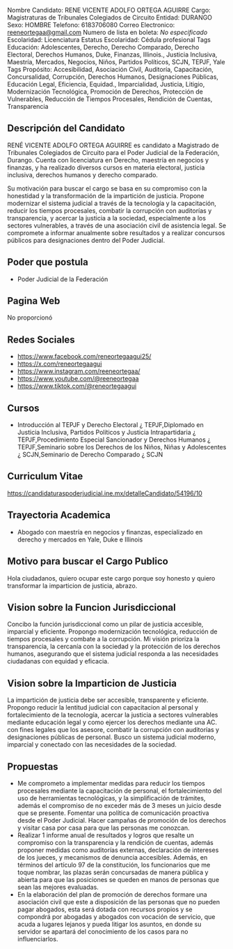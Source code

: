 Nombre Candidato: RENE VICENTE ADOLFO ORTEGA AGUIRRE
Cargo: Magistraturas de Tribunales Colegiados de Circuito
Entidad: DURANGO
Sexo: HOMBRE
Telefono: 6183706080
Correo Electronico: reeneortegaa@gmail.com
Numero de lista en boleta: *No especificado*
Escolaridad: Licenciatura
Estatus Escolaridad: Cédula profesional
Tags Educación: Adolescentes, Derecho, Derecho Comparado, Derecho Electoral, Derechos Humanos, Duke, Finanzas, Illinois., Justicia Inclusiva, Maestría, Mercados, Negocios, Niños, Partidos Políticos, SCJN, TEPJF, Yale
Tags Propósito: Accesibilidad, Asociación Civil, Auditoría, Capacitación, Concursalidad, Corrupción, Derechos Humanos, Designaciones Públicas, Educación Legal, Eficiencia, Equidad., Imparcialidad, Justicia, Litigio, Modernización Tecnológica, Promoción de Derechos, Protección de Vulnerables, Reducción de Tiempos Procesales, Rendición de Cuentas, Transparencia


## Descripción del Candidato 

RENÉ VICENTE ADOLFO ORTEGA AGUIRRE es candidato a Magistrado de Tribunales Colegiados de Circuito para el Poder Judicial de la Federación, Durango. Cuenta con licenciatura en Derecho, maestría en negocios y finanzas, y ha realizado diversos cursos en materia electoral, justicia inclusiva, derechos humanos y derecho comparado.

Su motivación para buscar el cargo se basa en su compromiso con la honestidad y la transformación de la impartición de justicia. Propone modernizar el sistema judicial a través de la tecnología y la capacitación, reducir los tiempos procesales, combatir la corrupción con auditorías y transparencia, y acercar la justicia a la sociedad, especialmente a los sectores vulnerables, a través de una asociación civil de asistencia legal. Se compromete a informar anualmente sobre resultados y a realizar concursos públicos para designaciones dentro del Poder Judicial.


## Poder que postula

- Poder Judicial de la Federación


## Pagina Web

No proporcionó


## Redes Sociales

- https://www.facebook.com/reneortegaagui25/
- https://x.com/reneortegaagui
- https://www.instagram.com/reeneortegaa/
- https://www.youtube.com/@reeneortegaa
- https://www.tiktok.com/@reneortegaagui


## Cursos

- Introducción al TEPJF y Derecho Electoral ¿ TEPJF,Diplomado en Justicia Inclusiva, Partidos Políticos y Justicia Intrapartidaria ¿ TEPJF,Procedimiento Especial Sancionador y Derechos Humanos ¿ TEPJF,Seminario sobre los Derechos de los Niños, Niñas y Adolescentes ¿ SCJN,Seminario de Derecho Comparado ¿ SCJN


## Curriculum Vitae

https://candidaturaspoderjudicial.ine.mx/detalleCandidato/54196/10


## Trayectoria Academica

- Abogado con maestría en negocios y finanzas, especializado en derecho y mercados en Yale, Duke e Illinois


## Motivo para buscar el Cargo Publico

Hola ciudadanos, quiero ocupar este cargo porque soy honesto y quiero transformar la imparticion de justicia, abrazo.


## Vision sobre la Funcion Jurisdiccional

Concibo la función jurisdiccional como un pilar de justicia accesible, imparcial y eficiente. Propongo modernización tecnológica, reducción de tiempos procesales y combate a la corrupción. Mi visión prioriza la transparencia, la cercanía con la sociedad y la protección de los derechos humanos, asegurando que el sistema judicial responda a las necesidades ciudadanas con equidad y eficacia.


## Vision sobre la Imparticion de Justicia

La impartición de justicia debe ser accesible, transparente y eficiente. Propongo reducir la lentitud judicial con capacitacion al personal y fortalecimiento de la tecnología, acercar la justicia a sectores vulnerables mediante educación legal y como ejercer los derechos mediante una AC. con fines legales que los asesore, combatir la corrupción con auditorías y designaciones públicas de personal. Busco un sistema judicial moderno, imparcial y conectado con las necesidades de la sociedad.


## Propuestas

- Me comprometo a implementar medidas para reducir los tiempos procesales mediante la capacitación de personal, el fortalecimiento del uso de herramientas tecnológicas, y la simplificación de trámites, además el compromiso de no exceder más de 3 meses un juicio desde que se presente. Fomentar una política de comunicación proactiva desde el Poder Judicial. Hacer campañas de promoción de los derechos y visitar casa por casa para que las personas me conozcan.
- Realizar 1 informe anual de resultados y logros que resalte un compromiso con la transparencia y la rendición de cuentas, además proponer medidas como auditorías externas, declaración de intereses de los jueces, y mecanismos de denuncia accesibles. Además, en términos del artículo 97 de la constitución, los funcionarios que me toque nombrar, las plazas serán concursadas de manera pública y abierta para que las posiciones se queden en manos de personas que sean las mejores evaluadas.
- En la elaboración del plan de promoción de derechos formare una asociación civil que este a disposición de las personas que no pueden pagar abogados, esta será dotada con recursos propios y se compondrá por abogadas y abogados con vocación de servicio, que acuda a lugares lejanos y pueda litigar los asuntos, en donde su servidor se apartará del conocimiento de los casos para no influenciarlos.

